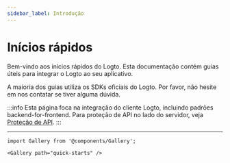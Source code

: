```yaml
---
sidebar_label: Introdução
---
```


# Inícios rápidos

Bem-vindo aos inícios rápidos do Logto. Esta documentação contém guias úteis para integrar o Logto ao seu aplicativo.

A maioria dos guias utiliza os SDKs oficiais do Logto. Por favor, não hesite em nos contatar se tiver alguma dúvida.

:::info
Esta página foca na integração do cliente Logto, incluindo padrões backend-for-frontend. Para proteção de API no lado do servidor, veja [Proteção de API](/api-protection).
:::

---

```mdx-code-block
import Gallery from '@components/Gallery';

<Gallery path="quick-starts" />
```
